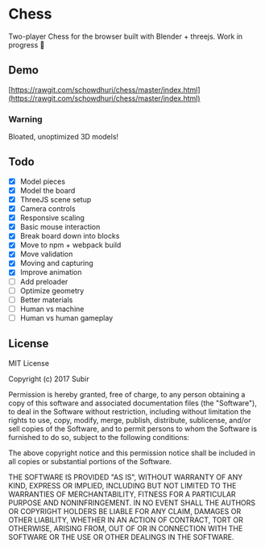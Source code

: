 # Chess
Two-player Chess for the browser built with Blender + threejs.
Work in progress :construction:

## Demo
[https://rawgit.com/schowdhuri/chess/master/index.html](https://rawgit.com/schowdhuri/chess/master/index.html)

### Warning
Bloated, unoptimized 3D models!

## Todo
- [x] Model pieces
- [x] Model the board
- [x] ThreeJS scene setup
- [x] Camera controls
- [x] Responsive scaling
- [x] Basic mouse interaction
- [x] Break board down into blocks
- [x] Move to npm + webpack build
- [x] Move validation
- [x] Moving and capturing
- [x] Improve animation
- [ ] Add preloader
- [ ] Optimize geometry
- [ ] Better materials
- [ ] Human vs machine
- [ ] Human vs human gameplay

## License

MIT License

Copyright (c) 2017 Subir

Permission is hereby granted, free of charge, to any person obtaining a copy
of this software and associated documentation files (the "Software"), to deal
in the Software without restriction, including without limitation the rights
to use, copy, modify, merge, publish, distribute, sublicense, and/or sell
copies of the Software, and to permit persons to whom the Software is
furnished to do so, subject to the following conditions:

The above copyright notice and this permission notice shall be included in all
copies or substantial portions of the Software.

THE SOFTWARE IS PROVIDED "AS IS", WITHOUT WARRANTY OF ANY KIND, EXPRESS OR
IMPLIED, INCLUDING BUT NOT LIMITED TO THE WARRANTIES OF MERCHANTABILITY,
FITNESS FOR A PARTICULAR PURPOSE AND NONINFRINGEMENT. IN NO EVENT SHALL THE
AUTHORS OR COPYRIGHT HOLDERS BE LIABLE FOR ANY CLAIM, DAMAGES OR OTHER
LIABILITY, WHETHER IN AN ACTION OF CONTRACT, TORT OR OTHERWISE, ARISING FROM,
OUT OF OR IN CONNECTION WITH THE SOFTWARE OR THE USE OR OTHER DEALINGS IN THE
SOFTWARE.
